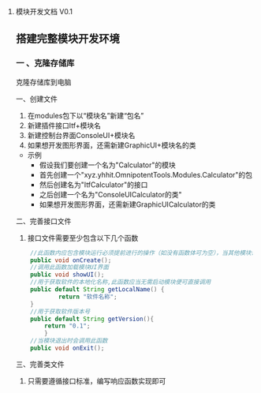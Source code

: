 1. 模块开发文档 V0.1

   

   

   

   ## 搭建完整模块开发环境

   ### 一 、克隆存储库

   克隆存储库到电脑

   一、创建文件

   1. 在modules包下以“模块名”新建“包名”
   2. 新建插件接口Itf+模块名
   3. 新建控制台界面ConsoleUI+模块名
   4. 如果想开发图形界面，还需新建GraphicUI+模块名的类

   * 示例
     * 假设我们要创建一个名为"Calculator"的模块
     * 首先创建一个"xyz.yhhit.OmnipotentTools.Modules.Calculator"的包
     * 然后创建名为"ItfCalculator"的接口
     * 之后创建一个名为"ConsoleUICalculator的类"
     * 如果想开发图形界面，还需新建GraphicUICalculator的类

   二、完善接口文件

   1. 接口文件需要至少包含以下几个函数

   ~~~java
       //此函数内应包含模块运行必须提前进行的操作（如没有函数体可为空），当其他模块调用此模块其他函数时，会先运行此函数
       public void onCreate();
       //调用此函数加载模块UI界面
       public void showUI();
       //用于获取软件的本地化名称,此函数应当无需启动模块便可直接调用
       public default String getLocalName() {
               return "软件名称";
       }
       //用于获取软件版本号
       public default String getVersion(){
           return "0.1";
           }
       //当模块退出时会调用此函数
       public void onExit();
   ~~~

   三、完善类文件

   1. 只需要遵循接口标准，编写响应函数实现即可